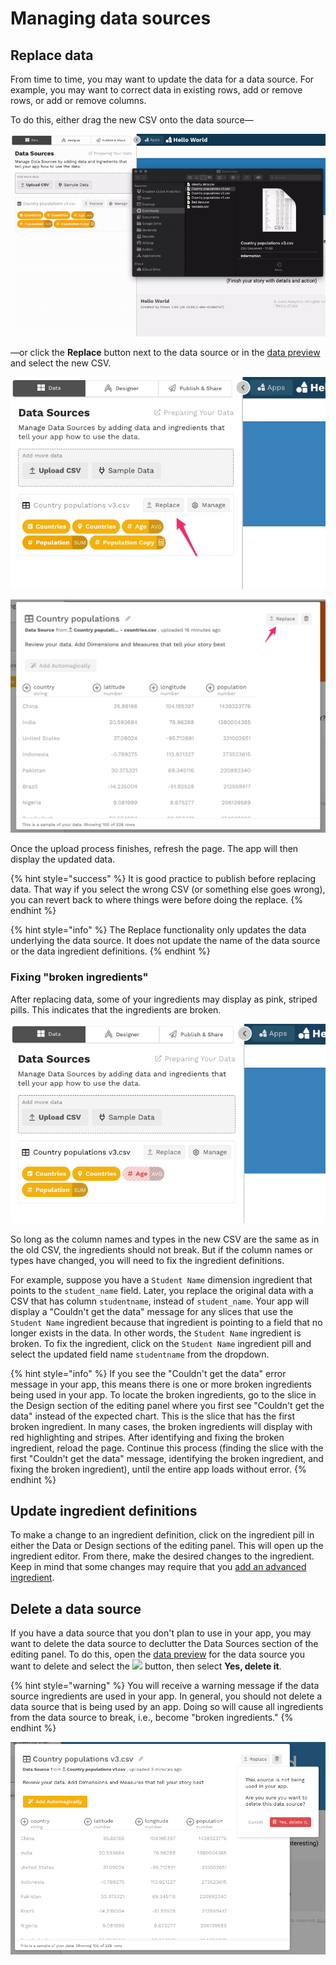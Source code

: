 # Managing data sources

## Replace data

From time to time, you may want to update the data for a data source. For example, you may want to correct data in existing rows, add or remove rows, or add or remove columns. 

To do this, either drag the new CSV onto the data source—

![](../../.gitbook/assets/replace-data.gif)

—or click the **Replace** button next to the data source or in the [data preview](adding-ingredients/#the-data-preview) and select the new CSV.

![Select the Replace button next to the data source](../../.gitbook/assets/image%20%28186%29.png)

![Select the Replace button from the data preview](../../.gitbook/assets/image%20%28169%29.png)

Once the upload process finishes, refresh the page. The app will then display the updated data. 

{% hint style="success" %}
It is good practice to publish before replacing data. That way if you select the wrong CSV \(or something else goes wrong\), you can revert back to where things were before doing the replace.
{% endhint %}

{% hint style="info" %}
The Replace functionality only updates the data underlying the data source. It does not update the name of the data source or the data ingredient definitions. 
{% endhint %}

### Fixing "broken ingredients"

After replacing data, some of your ingredients may display as pink, striped pills. This indicates that the ingredients are broken. 

![Ingredients that are pink with stripes are broken ingredients](../../.gitbook/assets/image%20%28218%29.png)

So long as the column names and types in the new CSV are the same as in the old CSV, the ingredients should not break. But if the column names or types have changed, you will need to fix the ingredient definitions.  

For example, suppose you have a `Student Name` dimension ingredient that points to the `student_name` field. Later, you replace the original data with a CSV that has column `studentname`, instead of `student_name`. Your app will display a "Couldn't get the data" message for any slices that use the `Student Name` ingredient because that ingredient is pointing to a field that no longer exists in the data. In other words, the `Student Name` ingredient is broken. To fix the ingredient, click on the `Student Name` ingredient pill and select the updated field name `studentname` from the dropdown. 

{% hint style="info" %}
If you see the "Couldn't get the data" error message in your app, this means there is one or more broken ingredients being used in your app. To locate the broken ingredients, go to the slice in the Design section of the editing panel where you first see "Couldn't get the data" instead of the expected chart. This is the slice that has the first broken ingredient. In many cases, the broken ingredients will display with red highlighting and stripes. After identifying and fixing the broken ingredient, reload the page. Continue this process \(finding the slice with the first "Couldn't get the data" message, identifying the broken ingredient, and fixing the broken ingredient\), until the entire app loads without error. 
{% endhint %}

## Update ingredient definitions

To make a change to an ingredient definition, click on the ingredient pill in either the Data or Design sections of the editing panel. This will open up the ingredient editor.  From there, make the desired changes to the ingredient. Keep in mind that some changes may require that you [add an advanced ingredient](advanced-ingredients/).

## Delete a data source

If you have a data source that you don't plan to use in your app, you may want to delete the data source to declutter the Data Sources section of the editing panel. To do this, open the [data preview](loading-data.md#the-data-preview) for the data source you want to delete and select the ![](../../.gitbook/assets/trash-alt-regular.svg) button, then select **Yes, delete it**. 

{% hint style="warning" %}
You will receive a warning message if the data source ingredients are used in your app. In general, you should not delete a data source that is being used by an app. Doing so will cause all ingredients from the data source to break, i.e., become "broken ingredients." 
{% endhint %}

![A warning message appears if you attempt to delete a data source that is used in the app](../../.gitbook/assets/image%20%28173%29.png)

